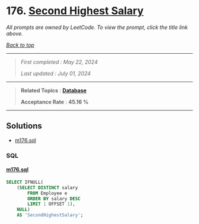 # 176. [Second Highest Salary](<https://leetcode.com/problems/second-highest-salary>)

*All prompts are owned by LeetCode. To view the prompt, click the title link above.*

*[Back to top](<../README.md>)*

------

> *First completed : May 22, 2024*
>
> *Last updated : July 01, 2024*

------

> **Related Topics** : **[Database](<by_topic/Database.md>)**
>
> **Acceptance Rate** : **45.16 %**

------

## Solutions

- [m176.sql](<../my-submissions/m176.sql>)
### SQL
#### [m176.sql](<../my-submissions/m176.sql>)
```SQL
SELECT IFNULL(
    (SELECT DISTINCT salary
        FROM Employee e
        ORDER BY salary DESC
        LIMIT 1 OFFSET 1),
    NULL) 
    AS 'SecondHighestSalary';
```

